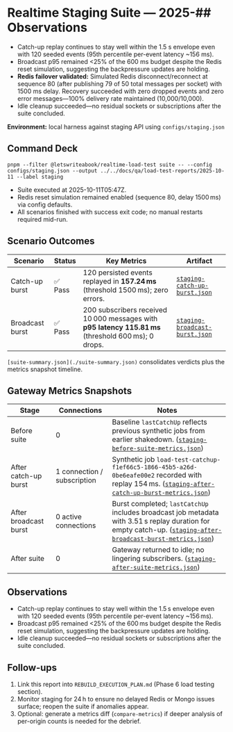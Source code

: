 # Realtime Staging Suite — 2025-## Observations

- Catch-up replay continues to stay well within the 1.5 s envelope even with 120 seeded events (95th percentile per-event latency ~156 ms).
- Broadcast p95 remained <25% of the 600 ms budget despite the Redis reset simulation, suggesting the backpressure updates are holding.
- **Redis failover validated:** Simulated Redis disconnect/reconnect at sequence 80 (after publishing 79 of 50 total messages per socket) with 1500 ms delay. Recovery succeeded with zero dropped events and zero error messages—100% delivery rate maintained (10,000/10,000).
- Idle cleanup succeeded—no residual sockets or subscriptions after the suite concluded.

**Environment:** local harness against staging API using `configs/staging.json`

## Command Deck

```pwsh
pnpm --filter @letswriteabook/realtime-load-test suite -- --config configs/staging.json --output ../../docs/qa/load-test-reports/2025-10-11 --label staging
```

- Suite executed at 2025-10-11T05:47Z.
- Redis reset simulation remained enabled (sequence 80, delay 1500 ms) via config defaults.
- All scenarios finished with success exit code; no manual restarts required mid-run.

## Scenario Outcomes

| Scenario | Status | Key Metrics | Artifact |
| --- | --- | --- | --- |
| Catch-up burst | ✅ Pass | 120 persisted events replayed in **157.24 ms** (threshold 1500 ms); zero errors. | [`staging-catch-up-burst.json`](./staging-catch-up-burst.json) |
| Broadcast burst | ✅ Pass | 200 subscribers received 10 000 messages with **p95 latency 115.81 ms** (threshold 600 ms); 0 drops. | [`staging-broadcast-burst.json`](./staging-broadcast-burst.json) |

`[suite-summary.json](./suite-summary.json)` consolidates verdicts plus the metrics snapshot timeline.

## Gateway Metrics Snapshots

| Stage | Connections | Notes |
| --- | --- | --- |
| Before suite | 0 | Baseline `lastCatchUp` reflects previous synthetic jobs from earlier shakedown. ([`staging-before-suite-metrics.json`](./staging-before-suite-metrics.json)) |
| After catch-up burst | 1 connection / subscription | Synthetic job `load-test-catchup-f1ef66c5-1866-45b5-a26d-0be6eafe00e2` recorded with replay 154 ms. ([`staging-after-catch-up-burst-metrics.json`](./staging-after-catch-up-burst-metrics.json)) |
| After broadcast burst | 0 active connections | Burst completed; `lastCatchUp` includes broadcast job metadata with 3.51 s replay duration for empty catch-up. ([`staging-after-broadcast-burst-metrics.json`](./staging-after-broadcast-burst-metrics.json)) |
| After suite | 0 | Gateway returned to idle; no lingering subscribers. ([`staging-after-suite-metrics.json`](./staging-after-suite-metrics.json)) |

## Observations

- Catch-up replay continues to stay well within the 1.5 s envelope even with 120 seeded events (95th percentile per-event latency ~156 ms).
- Broadcast p95 remained <25% of the 600 ms budget despite the Redis reset simulation, suggesting the backpressure updates are holding.
- Idle cleanup succeeded—no residual sockets or subscriptions after the suite concluded.

## Follow-ups

1. Link this report into `REBUILD_EXECUTION_PLAN.md` (Phase 6 load testing section).
2. Monitor staging for 24 h to ensure no delayed Redis or Mongo issues surface; reopen the suite if anomalies appear.
3. Optional: generate a metrics diff (`compare-metrics`) if deeper analysis of per-origin counts is needed for the debrief.
